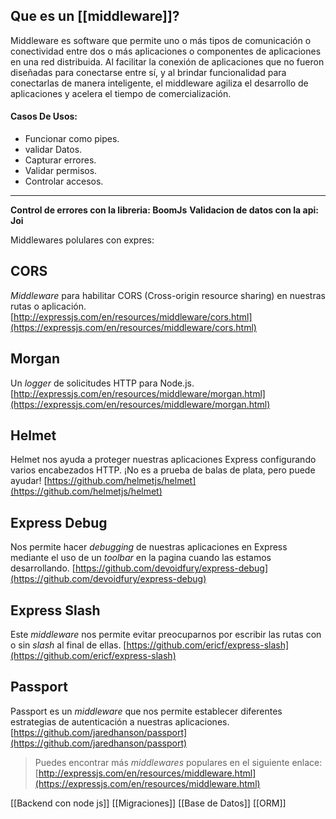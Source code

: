 ## Que es un [[middleware]]?
Middleware es software que permite uno o más tipos de comunicación o conectividad entre dos o más aplicaciones o componentes de aplicaciones en una red distribuida. Al facilitar la conexión de aplicaciones que no fueron diseñadas para conectarse entre sí, y al brindar funcionalidad para conectarlas de manera inteligente, el middleware agiliza el desarrollo de aplicaciones y acelera el tiempo de comercialización.

#### Casos De Usos:
- Funcionar como pipes.
- validar Datos.
- Capturar errores.
- Validar permisos.
- Controlar accesos.


***

**Control de errores con la libreria: BoomJs**
**Validacion de datos con la api: Joi**

Middlewares polulares con expres:

## CORS

_Middleware_ para habilitar CORS (Cross-origin resource sharing) en nuestras rutas o aplicación. [http://expressjs.com/en/resources/middleware/cors.html](https://expressjs.com/en/resources/middleware/cors.html)

## Morgan

Un _logger_ de solicitudes HTTP para Node.js. [http://expressjs.com/en/resources/middleware/morgan.html](https://expressjs.com/en/resources/middleware/morgan.html)

## Helmet

Helmet nos ayuda a proteger nuestras aplicaciones Express configurando varios encabezados HTTP. ¡No es a prueba de balas de plata, pero puede ayudar! [https://github.com/helmetjs/helmet](https://github.com/helmetjs/helmet)

## Express Debug

Nos permite hacer _debugging_ de nuestras aplicaciones en Express mediante el uso de un _toolbar_ en la pagina cuando las estamos desarrollando. [https://github.com/devoidfury/express-debug](https://github.com/devoidfury/express-debug)

## Express Slash

Este _middleware_ nos permite evitar preocuparnos por escribir las rutas con o sin _slash_ al final de ellas. [https://github.com/ericf/express-slash](https://github.com/ericf/express-slash)

## Passport

Passport es un _middleware_ que nos permite establecer diferentes estrategias de autenticación a nuestras aplicaciones. [https://github.com/jaredhanson/passport](https://github.com/jaredhanson/passport)

> Puedes encontrar más _middlewares_ populares en el siguiente enlace: [http://expressjs.com/en/resources/middleware.html](https://expressjs.com/en/resources/middleware.html)

[[Backend con node js]]
[[Migraciones]]
[[Base de Datos]]
[[ORM]]